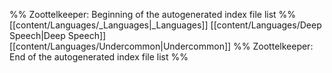 %% Zoottelkeeper: Beginning of the autogenerated index file list  %%
 [[content/Languages/_Languages|_Languages]]
 [[content/Languages/Deep Speech|Deep Speech]]
 [[content/Languages/Undercommon|Undercommon]]
%% Zoottelkeeper: End of the autogenerated index file list  %%

